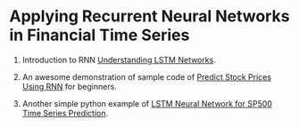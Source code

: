 # Applying Recurrent Neural Networks in Financial Time Series

1. Introduction to RNN [Understanding LSTM Networks](http://colah.github.io/posts/2015-08-Understanding-LSTMs/).

2. An awesome demonstration of sample code of [Predict Stock Prices Using RNN](https://lilianweng.github.io/lil-log/2017/07/08/predict-stock-prices-using-RNN-part-1.html) for beginners. 

3. Another simple python example of [LSTM Neural Network for SP500 Time Series Prediction](https://github.com/jaungiers/LSTM-Neural-Network-for-Time-Series-Prediction).
